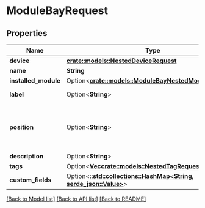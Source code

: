# ModuleBayRequest

## Properties

Name | Type | Description | Notes
------------ | ------------- | ------------- | -------------
**device** | [**crate::models::NestedDeviceRequest**](NestedDeviceRequest.md) |  | 
**name** | **String** |  | 
**installed_module** | Option<[**crate::models::ModuleBayNestedModuleRequest**](ModuleBayNestedModuleRequest.md)> |  | [optional]
**label** | Option<**String**> | Physical label | [optional]
**position** | Option<**String**> | Identifier to reference when renaming installed components | [optional]
**description** | Option<**String**> |  | [optional]
**tags** | Option<[**Vec<crate::models::NestedTagRequest>**](NestedTagRequest.md)> |  | [optional]
**custom_fields** | Option<[**::std::collections::HashMap<String, serde_json::Value>**](serde_json::Value.md)> |  | [optional]

[[Back to Model list]](../README.md#documentation-for-models) [[Back to API list]](../README.md#documentation-for-api-endpoints) [[Back to README]](../README.md)


